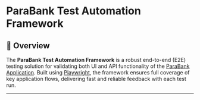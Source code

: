 # ParaBank Test Automation Framework

## 🚀 Overview
The **ParaBank Test Automation Framework** is a robust end-to-end (E2E) testing solution for validating both UI and API functionality of the [ParaBank Application](https://parabank.parasoft.com/parabank). Built using [Playwright](https://playwright.dev), the framework ensures full coverage of key application flows, delivering fast and reliable feedback with each test run.

---